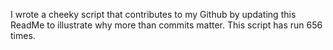 I wrote a cheeky script that contributes to my Github by updating this ReadMe to illustrate why more than commits matter. This script has run 656 times.